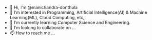 - 👋 Hi, I’m @manichandra-donthula
- 👀 I’m interested in Programming, Artificial Intelligence(AI) & Machine Learning(ML), Cloud Computing, etc,.
- 🌱 I’m currently learning Computer Science and Engineering.
- 💞️ I’m looking to collaborate on <!--- Will Be Updated Soon.--->...
- 📫 How to reach me <!---LinkedIn, Instagram, GMail.--->...

<!---
manichandra-donthula/manichandra-donthula is a ✨ special ✨ repository because its `README.md` (this file) appears on your GitHub profile.
You can click the Preview link to take a look at your changes.
--->
